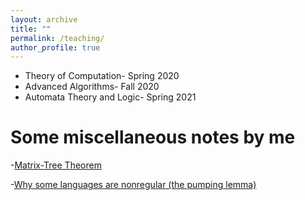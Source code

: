 ```yaml
---
layout: archive
title: ""
permalink: /teaching/
author_profile: true
---
```


- Theory of Computation- Spring 2020
- Advanced Algorithms- Fall 2020
- Automata Theory and Logic- Spring 2021

# Some miscellaneous notes by me 
-[Matrix-Tree Theorem](https://drive.google.com/file/d/18bmCEWPHRRZa-rZXpwgM0o8dppP8HmE4/view?usp=sharing) 

-[Why some languages are nonregular (the pumping lemma)](https://drive.google.com/file/d/1CXx0_LVe-U9yWBquz9S0fnusxtLSAEtg/view?usp=sharing)
